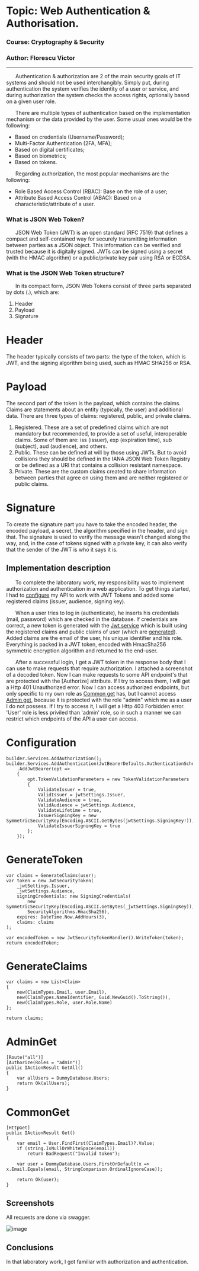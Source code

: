 # Topic: Web Authentication & Authorisation.

### Course: Cryptography & Security
### Author: Florescu Victor

----
&ensp;&ensp;&ensp; Authentication & authorization are 2 of the main security goals of IT systems and should not be used interchangibly. Simply put, during authentication the system verifies the identity of a user or service, and during authorization the system checks the access rights, optionally based on a given user role.

&ensp;&ensp;&ensp; There are multiple types of authentication based on the implementation mechanism or the data provided by the user. Some usual ones would be the following:
- Based on credentials (Username/Password);
- Multi-Factor Authentication (2FA, MFA);
- Based on digital certificates;
- Based on biometrics;
- Based on tokens.

&ensp;&ensp;&ensp; Regarding authorization, the most popular mechanisms are the following:
- Role Based Access Control (RBAC): Base on the role of a user;
- Attribute Based Access Control (ABAC): Based on a characteristic/attribute of a user.

### What is JSON Web Token?

&ensp;&ensp;&ensp; JSON Web Token (JWT) is an open standard (RFC 7519) that defines a compact and self-contained way for securely transmitting information 
between parties as a JSON object. This information can be verified and trusted because it is digitally signed. 
JWTs can be signed using a secret (with the HMAC algorithm) or a public/private key pair using RSA or ECDSA.

### What is the JSON Web Token structure?

&ensp;&ensp;&ensp; In its compact form, JSON Web Tokens consist of three parts separated by dots (.), which are:
<ol>
  <li>Header</li>
  <li>Payload</li>
  <li>Signature</li>
</ol>

# Header 

The header typically consists of two parts: the type of the token, which is JWT, and the signing algorithm being used, such as HMAC SHA256 or RSA.

# Payload 

The second part of the token is the payload, which contains the claims. 
Claims are statements about an entity (typically, the user) and additional data. There are three types of claims: registered, public, and private claims.

<ol>
  <li>Registered. These are a set of predefined claims which are not mandatory but recommended, to provide a set of useful, interoperable claims. Some of them are: iss (issuer), exp (expiration time), sub (subject), aud (audience), and others.</li>
  <li>Public. These can be defined at will by those using JWTs. But to avoid collisions they should be defined in the IANA JSON Web Token Registry or be defined as a URI that contains a collision resistant namespace.</li>
  <li>Private. These are the custom claims created to share information between parties that agree on using them and are neither registered or public claims.</li>
</ol>

# Signature

To create the signature part you have to take the encoded header, the encoded payload, a secret, the algorithm specified in the header, and sign that.
The signature is used to verify the message wasn't changed along the way, and, in the case of tokens signed with a private key, it can also verify that the sender of the JWT is who it says it is.

## Implementation description

&ensp;&ensp;&ensp; To complete the laboratory work, my responsibility was to implement authorization and authentication in a web application. To get things started, 
I had to [configure](#Configuration) my API to work with JWT Tokens and added some registered claims (issuer, audience, signing key). 

&ensp;&ensp;&ensp; When a user tries to log in (authenticate), he inserts his credentials (mail, password) which are checked in the database. If credentials are correct,
a new token is generated with the [Jwt service](#GenerateToken) which is built using the registered claims and public claims of user (which are [generated](#GenerateClaims)). 
Added claims are the email of the user, his unique identifier and his role. Everything is packed in a JWT token, encoded with HmacSha256 symmetric encryption algorithm and 
returned to the end-user. 

&ensp;&ensp;&ensp; After a successful login, I get a JWT token in the response body that I can use to make requests that require authorization. I attached a 
screenshot of a decoded token. Now I can make requests to some API endpoint's that are protected with the [Authorize] attribute. If I try to access them, I will get 
a Http 401 Unauthorized error. Now I can access authorized endpoints, but only specific to my own role as [Common get](#CommonGet) has, but I cannot access 
[Admin get](#AdminGet), because it is protected with the role "admin" which me as a user I do not possess. If I try to access it, I will get a Http 403 Forbidden
error. 'User' role is less priviled than 'admin' role, so in such a manner we can restrict which endpoints of the API a user can access.

# Configuration
```
builder.Services.AddAuthorization();
builder.Services.AddAuthentication(JwtBearerDefaults.AuthenticationScheme)
    .AddJwtBearer(opt =>
    {
        opt.TokenValidationParameters = new TokenValidationParameters
        {
            ValidateIssuer = true,
            ValidIssuer = jwtSettings.Issuer,
            ValidateAudience = true,
            ValidAudience = jwtSettings.Audience,
            ValidateLifetime = true,
            IssuerSigningKey = new SymmetricSecurityKey(Encoding.ASCII.GetBytes(jwtSettings.SigningKey!)),
            ValidateIssuerSigningKey = true
        };
    });
```

# GenerateToken
```
var claims = GenerateClaims(user);
var token = new JwtSecurityToken(
    _jwtSettings.Issuer,
    _jwtSettings.Audience,
    signingCredentials: new SigningCredentials(
        new SymmetricSecurityKey(Encoding.ASCII.GetBytes(_jwtSettings.SigningKey)),
        SecurityAlgorithms.HmacSha256),
    expires: DateTime.Now.AddHours(3),
    claims: claims
);

var encodedToken = new JwtSecurityTokenHandler().WriteToken(token);
return encodedToken;
```

# GenerateClaims
```
var claims = new List<Claim>
{
    new(ClaimTypes.Email, user.Email),
    new(ClaimTypes.NameIdentifier, Guid.NewGuid().ToString()),
    new(ClaimTypes.Role, user.Role.Name)
};

return claims;
```

# AdminGet
```
[Route("all")]
[Authorize(Roles = "admin")]
public IActionResult GetAll()
{
    var allUsers = DummyDatabase.Users;
    return Ok(allUsers);
}
```

# CommonGet
```
[HttpGet]
public IActionResult Get()
{
    var email = User.FindFirst(ClaimTypes.Email)?.Value;
    if (string.IsNullOrWhiteSpace(email))
        return BadRequest("Invalid token");

    var user = DummyDatabase.Users.FirstOrDefault(x => x.Email.Equals(email, StringComparison.OrdinalIgnoreCase));

    return Ok(user);
}
```

## Screenshots

All requests are done via swagger. 

![image](https://user-images.githubusercontent.com/57410984/205298920-b3a18824-bd03-4f37-8407-82212ac734f2.png)

## Conclusions

In that laboratory work, I got familiar with authorization and authentication. 
